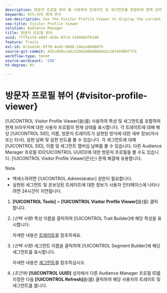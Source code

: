 ```yaml
---
description: 방문자 프로필 뷰어 를 사용하여 트레이트 및 세그먼트를 포함하여 현재 브라우저에 대한 사용자 프로필의 현재 상태를 표시할 수 있습니다. 각 트레이트에 대해 SID, 이름, 방문자 트레이트가 실현된 방법에 대한 세부 정보(자사 또는 타사), 실현 날짜 및 실현 빈도를 볼 수 있습니다. 각 세그먼트에 대한 SID, 이름 및 세그먼트 멤버십 날짜를 볼 수 있습니다. 다른 Audience Manager 프로필 ID(UUID)에 대한 방문자 프로필을 볼 수도 있습니다. 방문자 프로필 뷰어는 문제 해결 목적으로 유용합니다.
keywords: 위치;위치 매개 변수
seo-description: Use the Visitor Profile Viewer to display the current state of a user profile for the current browser, including its traits and segments. For each trait, you can view its SID, name, details about how visitor traits were realized (first- or third-party), the realization date, and the frequency of realizations. For each segment, you can view its SID, name, and the segment membership date. You can also view the visitor profile for another Audience Manager profile ID (UUID). The Visitor Profile Viewer is helpful for troubleshooting purposes.
seo-title: Visitor Profile Viewer
solution: Audience Manager
title: 방문자 프로필 뷰어
uuid: 77ffe134-e08f-41de-8fc4-15494847b1d0
feature: Traits
exl-id: 6c1ee14c-6f78-4e45-9b88-24ace8400079
source-git-commit: 4d3c859cc4dc5294286680b0e63c287e0409f7fd
workflow-type: tm+mt
source-wordcount: '250'
ht-degree: 0%

---
```


# 방문자 프로필 뷰어 {#visitor-profile-viewer}

[!UICONTROL Visitor Profile Viewer]을(를) 사용하여 특성 및 세그먼트를 포함하여 현재 브라우저에 대한 사용자 프로필의 현재 상태를 표시합니다. 각 트레이트에 대해 해당 [!UICONTROL SID], 이름, 방문자 트레이트가 실현된 방식에 대한 세부 정보(자사 또는 타사), 실현 날짜 및 실현 빈도를 볼 수 있습니다. 각 세그먼트에 대해 [!UICONTROL SID], 이름 및 세그먼트 멤버십 날짜를 볼 수 있습니다. 다른 Audience Manager 프로필 ID([!UICONTROL UUID])에 대한 방문자 프로필을 볼 수도 있습니다. [!UICONTROL Visitor Profile Viewer]은(는) 문제 해결에 유용합니다.

>[!NOTE]
>
>* 액세스하려면 [!UICONTROL Administrator] 권한이 필요합니다.
>* 실현된 세그먼트 및 온보딩된 트레이트에 대한 정보가 사용자 인터페이스에 나타나려면 24시간이 지연됩니다.

<!-- 
Traits that are not part of a segment will not appear in the
<span class="wintitle"> Visitor Profile Viewer</span>.
-->

1. **[!UICONTROL Tools]** > **[!UICONTROL Visitor Profile Viewer]**&#x200B;을(를) 클릭합니다.

1. *(선택 사항)* 특성 이름을 클릭하여 [!UICONTROL Trait Builder]에 해당 특성을 표시합니다.

   자세한 내용은 [트레이트](../features/traits/trait-details-page.md)를 참조하세요.

1. *(선택 사항)* 세그먼트 이름을 클릭하여 [!UICONTROL Segment Builder]에 해당 세그먼트를 표시합니다.

   자세한 내용은 [세그먼트](../features/segments/segments-purpose.md)를 참조하십시오.

1. *(조건부)* **[!UICONTROL UUID]** 상자에서 다른 Audience Manager 프로필 ID를 지정한 다음 **[!UICONTROL Refresh]**&#x200B;을(를) 클릭하여 해당 사용자의 트레이트 및 세그먼트를 봅니다.
